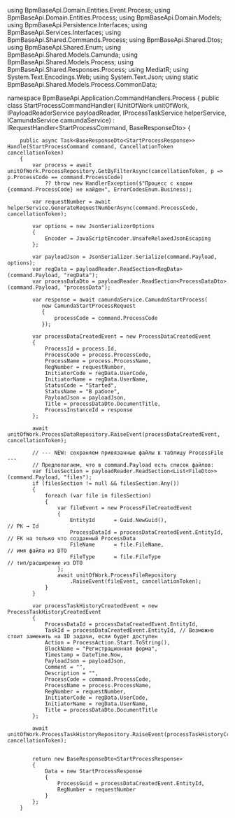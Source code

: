 using BpmBaseApi.Domain.Entities.Event.Process;
using BpmBaseApi.Domain.Entities.Process;
using BpmBaseApi.Domain.Models;
using BpmBaseApi.Persistence.Interfaces;
using BpmBaseApi.Services.Interfaces;
using BpmBaseApi.Shared.Commands.Process;
using BpmBaseApi.Shared.Dtos;
using BpmBaseApi.Shared.Enum;
using BpmBaseApi.Shared.Models.Camunda;
using BpmBaseApi.Shared.Models.Process;
using BpmBaseApi.Shared.Responses.Process;
using MediatR;
using System.Text.Encodings.Web;
using System.Text.Json;
using static BpmBaseApi.Shared.Models.Process.CommonData;

namespace BpmBaseApi.Application.CommandHandlers.Process
{
    public class StartProcessCommandHandler(
    IUnitOfWork unitOfWork,
    IPayloadReaderService payloadReader,
    IProcessTaskService helperService,
    ICamundaService camundaService)
    : IRequestHandler<StartProcessCommand, BaseResponseDto<StartProcessResponse>>
    {

        public async Task<BaseResponseDto<StartProcessResponse>> Handle(StartProcessCommand command, CancellationToken cancellationToken)
        {
            var process = await unitOfWork.ProcessRepository.GetByFilterAsync(cancellationToken, p => p.ProcessCode == command.ProcessCode)
                ?? throw new HandlerException($"Процесс с кодом {command.ProcessCode} не найден", ErrorCodesEnum.Business);

            var requestNumber = await helperService.GenerateRequestNumberAsync(command.ProcessCode, cancellationToken);

            var options = new JsonSerializerOptions
            {
                Encoder = JavaScriptEncoder.UnsafeRelaxedJsonEscaping
            };

            var payloadJson = JsonSerializer.Serialize(command.Payload, options);
            var regData = payloadReader.ReadSection<RegData>(command.Payload, "regData");
            var processDataDto = payloadReader.ReadSection<ProcessDataDto>(command.Payload, "processData");

            var response = await camundaService.CamundaStartProcess(
               new CamundaStartProcessRequest
               {
                   processCode = command.ProcessCode
               });

            var processDataCreatedEvent = new ProcessDataCreatedEvent
            {
                ProcessId = process.Id,
                ProcessCode = process.ProcessCode,
                ProcessName = process.ProcessName,
                RegNumber = requestNumber,
                InitiatorCode = regData.UserCode,
                InitiatorName = regData.UserName,
                StatusCode = "Started",
                StatusName = "В работе",
                PayloadJson = payloadJson,
                Title = processDataDto.DocumentTitle,
                ProcessInstanceId = response
            };

            await unitOfWork.ProcessDataRepository.RaiseEvent(processDataCreatedEvent, cancellationToken);
            
            // --- NEW: сохраняем привязанные файлы в таблицу ProcessFile ---
            // Предполагаем, что в command.Payload есть список файлов:
            var filesSection = payloadReader.ReadSection<List<FileDto>>(command.Payload, "files");
            if (filesSection != null && filesSection.Any())
            {
                foreach (var file in filesSection)
                {
                    var fileEvent = new ProcessFileCreatedEvent
                    {
                        EntityId      = Guid.NewGuid(),                               // PK → Id
                        ProcessDataId = processDataCreatedEvent.EntityId,             // FK на только что созданный ProcessData
                        FileName      = file.FileName,                                // имя файла из DTO
                        FileType      = file.FileType                                 // тип/расширение из DTO
                    };
                    await unitOfWork.ProcessFileRepository
                        .RaiseEvent(fileEvent, cancellationToken);
                }
            }

            var processTaskHistoryCreatedEvent = new ProcessTaskHistoryCreatedEvent
            {
                ProcessDataId = processDataCreatedEvent.EntityId,
                TaskId = processDataCreatedEvent.EntityId, // Возможно стоит заменить на ID задачи, если будет доступен
                Action = ProcessAction.Start.ToString(),
                BlockName = "Регистрационная форма",
                Timestamp = DateTime.Now,
                PayloadJson = payloadJson,
                Comment = "",
                Description = "",
                ProcessCode = command.ProcessCode,
                ProcessName = process.ProcessName,
                RegNumber = requestNumber,
                InitiatorCode = regData.UserCode,
                InitiatorName = regData.UserName,
                Title = processDataDto.DocumentTitle
            };

            await unitOfWork.ProcessTaskHistoryRepository.RaiseEvent(processTaskHistoryCreatedEvent, cancellationToken);

            
            return new BaseResponseDto<StartProcessResponse>
            {
                Data = new StartProcessResponse
                {
                    ProcessGuid = processDataCreatedEvent.EntityId,
                    RegNumber = requestNumber
                }
            };
        }
